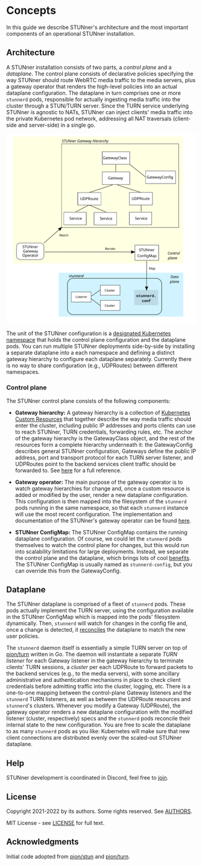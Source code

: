 # Concepts

In this guide we describe STUNner's architecture and the most important components of an
operational STUNner installation.

## Architecture

A STUNner installation consists of two parts, a *control plane* and a *dataplane*. The control
plane consists of declarative policies specifying the way STUNner should route WebRTC media traffic
to the media servers, plus a gateway operator that renders the high-level policies into an actual
dataplane configuration. The dataplane in turn comprises one or more `stunnerd` pods, responsible
for actually ingesting media traffic into the cluster through a STUN/TURN server. Since the TURN
service underlying STUNner is agnostic to NATs, STUNner can inject clients' media traffic into the
private Kubernetes pod network, addressing all NAT traversals (client-side and server-side) in a
single go.

![STUNner architecture](/doc/stunner_arch_big.svg)

The unit of the STUNner configuration is a [designated Kubernetes
namespace](https://kubernetes.io/docs/concepts/overview/working-with-objects/namespaces) that holds
the control plane configuration and the dataplane pods. You can run multiple STUNner deployments
side-by-side by installing a separate dataplane into a each namespace and defining a distinct
gateway hierarchy to configure each dataplane separately. Currently there is no way to share
configuration (e.g., UDPRoutes) between different namespaces.

### Control plane

The STUNner control plane consists of the following components:

* **Gateway hierarchy:** A gateway hierarchy is a collection of [Kubernetes Custom
Resources](https://kubernetes.io/docs/concepts/extend-kubernetes/api-extension/custom-resources)
that together describe the way media traffic should enter the cluster, including public IP
addresses and ports clients can use to reach STUNner, TURN credentials, forwarding rules, etc. The
anchor of the gateway hierarchy is the GatewayClass object, and the rest of the resources form a
complete hierarchy underneath it: the GatewayConfig describes general STUNner configuration,
Gateways define the public IP address, port and transport protocol for each TURN server listener,
and UDPRoutes point to the backend services client traffic should be forwarded to. See
[here](/doc/GATEWAY.md) for a full reference.

* **Gateway operator:** The main purpose of the gateway operator is to watch gateway hierarchies
for change and, once a custom resource is added or modified by the user, render a new dataplane
configuration. This configuration is then mapped into the filesystem of the `stunnerd` pods running
in the same namespace, so that each `stunnerd` instance will use the most recent configuration. The
implementation and documentation of the STUNner's gateway operator can be found
[here](https://github.com/l7mp/stunner-gateway-operator).

* **STUNner ConfigMap:** The STUNner ConfigMap contains the running dataplane configuration. Of
course, we could let the `stunnerd` pods themselves to watch the control plane for changes, but
this would run into scalability limitations for large deployments. Instead, we separate the control
plane and the dataplane, which brings lots of cool
[benefits](https://en.wikipedia.org/wiki/Software-defined_networking). The STUNner ConfigMap is
usually named as `stunnerd-config`, but you can override this from the GatewayConfig.

## Dataplane

The STUNner dataplane is comprised of a fleet of `stunnerd` pods. These pods actually implement the
TURN server, using the configuration available in the STUNner ConfigMap which is mapped into the
pods' filesystem dynamically. Then, `stunnerd` will watch for changes in the config file and, once
a change is detected, it [reconciles](https://kubernetes.io/docs/concepts/architecture/controller)
the dataplane to match the new user policies.

The `stunnerd` daemon itself is essentially a simple TURN server on top of
[pion/turn](https://github.com/pion/turn) written in Go. The daemon will instantiate a separate
*TURN listener* for each Gateway listener in the gateway hierarchy to terminate clients' TURN
sessions, a *cluster* per each UDPRoute to forward packets to the backend services (e.g., to the
media servers), with some ancillary administrative and authentication mechanisms in place to check
client credentials before admitting traffic into the cluster, logging, etc.  There is a one-to-one
mapping between the control-plane Gateway listeners and the `stunnerd` TURN listeners, as well as
between the UDPRoute resources and `stunnerd`'s clusters. Whenever you modify a Gateway (UDPRoute),
the gateway operator renders a new dataplane configuration with the modified listener (cluster,
respectively) specs and the `stunnerd` pods reconcile their internal state to the new
configuration.  You are free to scale the dataplane to as many `stunnerd` pods as you like:
Kubernetes will make sure that new client connections are distributed evenly over the scaled-out
STUNner dataplane.

## Help

STUNner development is coordinated in Discord, feel free to [join](https://discord.gg/DyPgEsbwzc).

## License

Copyright 2021-2022 by its authors. Some rights reserved. See [AUTHORS](../AUTHORS).

MIT License - see [LICENSE](../LICENSE) for full text.

## Acknowledgments

Initial code adopted from [pion/stun](https://github.com/pion/stun) and
[pion/turn](https://github.com/pion/turn).
